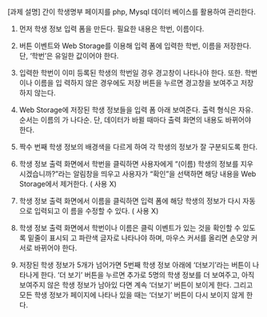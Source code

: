 [과제 설명]
간이 학생명부 페이지를 php, Mysql 데이터 베이스를 활용하여 관리한다.

1. 먼저 학생 정보 입력 폼을 만든다. 필요한 내용은 학번, 이름이다.
  
2. 버튼 이벤트와 Web Storage를 이용해 입력 폼에 입력한 학번, 이름을 저장한다. 단, ‘학번’은 유일한 
값이어야 한다.

3. 입력한 학번이 이미 등록된 학생의 학번일 경우 경고창이 나타나야 한다. 또한. 학번이나 이름을 입
력하지 않은 경우에도 저장 버튼을 누르면 경고창을 보여주고 저장하지 않는다.

4. Web Storage에 저장된 학생 정보들을 입력 폼 아래 보여준다. 출력 형식은 자유. 순서는 이름의 가
나다순. 단, 데이터가 바뀔 때마다 출력 화면의 내용도 바뀌어야 한다.

5. 짝수 번째 학생 정보의 배경색을 다르게 하여 각 학생의 정보가 잘 구분되도록 한다.

6. 학생 정보 출력 화면에서 학번을 클릭하면 사용자에게 “(이름) 학생의 정보를 지우시겠습니까?”라는
알림창을 띄우고 사용자가 “확인”을 선택하면 해당 내용을 Web Storage에서 제거한다. (<a> 사용 X)

7. 학생 정보 출력 화면에서 이름을 클릭하면 입력 폼에 해당 학생의 정보가 다시 자동으로 입력되고 이
름을 수정할 수 있다. (<a> 사용 X)

8. 학생 정보 출력 화면에서 학번이나 이름은 클릭 이벤트가 있는 것을 확인할 수 있도록 밑줄이 표시되
고 파란색 글자로 나타나야 하며, 마우스 커서를 올리면 손모양 커서로 바뀌어야 한다.

9. 저장된 학생 정보가 5개가 넘어가면 5번째 학생 정보 아래에 ‘더보기’라는 버튼이 나타나게 한다. ‘더
보기’ 버튼을 누르면 추가로 5명의 학생 정보를 더 보여주고, 아직 보여주지 않은 학생 정보가 남아있
다면 계속 ‘더보기’ 버튼이 보이게 한다. 그리고 모든 학생 정보가 페이지에 나타나 있을 때는 ‘더보기’ 버튼이 다시 보이지 않게 한다.
